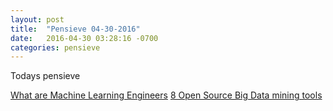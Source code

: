 ```yaml
---
layout: post
title:  "Pensieve 04-30-2016"
date:   2016-04-30 03:28:16 -0700
categories: pensieve
---
```


Todays pensieve

[What are Machine Learning Engineers][ml-engrs]
[8 Open Source Big Data mining tools][open-source-tools]

[open-source-tools]: http://www.datamation.com/data-center/slideshows/8-open-source-big-data-mining-tools.html
[ml-engrs]: https://www.oreilly.com/ideas/what-are-machine-learning-engineers 
